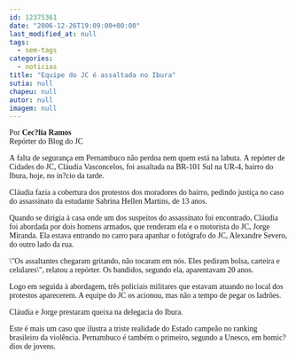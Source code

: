 ```yaml
---
id: 12375361
date: "2006-12-26T19:09:00+00:00"
last_modified_at: null
tags:
  - sem-tags
categories:
  - noticias
title: "Equipe do JC é assaltada no Ibura"
sutia: null
chapeu: null
autor: null
imagem: null
---
```

<p><P><FONT face=Verdana>Por <B>Cec?lia Ramos</B><BR>Repórter do Blog do JC</FONT></P></p>
<p><P><FONT face=Verdana>A&nbsp;falta de segurança em&nbsp;Pernambuco não perdoa nem quem está na labuta.&nbsp;</FONT><FONT face=Verdana>A&nbsp;repórter de Cidades do JC, Cláudia Vasconcelos, foi assaltada na BR-101 Sul na UR-4, bairro do Ibura, hoje, no in?cio da tarde.&nbsp;</FONT></P></p>
<p><P><FONT face=Verdana>Cláudia&nbsp;fazia a cobertura dos protestos dos moradores do bairro, pedindo justiça no caso do assassinato da estudante Sabrina Hellen Martins, de 13 anos.</FONT></P></p>
<p><P><FONT face=Verdana>Quando se dirigia&nbsp;à casa onde um dos suspeitos do assassinato foi encontrado, Cláudia foi abordada por dois homens armados, que renderam ela e o motorista do JC, Jorge Miranda. Ela estava entrando no carro para apanhar o fotógrafo do JC, Alexandre Severo, do outro lado da rua.</FONT></P></p>
<p><P><FONT face=Verdana>\"Os assaltantes&nbsp;chegaram gritando, não tocaram em nós. Eles pediram bolsa, carteira e celulares\", relatou a repórter. Os bandidos, segundo ela, aparentavam 20 anos. </FONT></P></p>
<p><P><FONT face=Verdana>Logo em seguida à abordagem, três policiais militares que estavam atuando no local dos protestos aparecerem. A equipe do JC os acionou, mas não a tempo de pegar os ladrões. </FONT></P></p>
<p><P><FONT face=Verdana>Cláudia e Jorge prestaram queixa na delegacia do Ibura. </FONT></P></p>
<p><P><FONT face=Verdana>Este é mais um caso que ilustra a triste realidade do Estado campeão&nbsp;no ranking brasileiro da violência. Pernambuco é também o primeiro, segundo a Unesco, em homic?dios de jovens.</FONT></P> </p>

